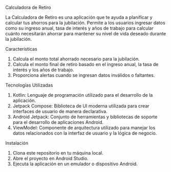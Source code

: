 Calculadora de Retiro

La Calculadora de Retiro es una aplicación que te ayuda a planificar y calcular tus ahorros para la jubilación. Permite a los usuarios 
ingresar datos como su ingreso anual, tasa de interés y años de trabajo para calcular cuánto necesitarán ahorrar para mantener su nivel 
de vida deseado durante la jubilación.

Características
1. Calcula el monto total ahorrado necesario para la jubilación.
2. Calcula el monto final de retiro basado en el ingreso anual, la tasa de interés y los años de trabajo.
3. Proporciona alertas cuando se ingresan datos inválidos o faltantes.


Tecnologías Utilizadas
1. Kotlin: Lenguaje de programación utilizado para el desarrollo de la aplicación.
2. Jetpack Compose: Biblioteca de UI moderna utilizada para crear interfaces de usuario de manera declarativa.
3. Android Jetpack: Conjunto de herramientas y bibliotecas de soporte para el desarrollo de aplicaciones Android.
4. ViewModel: Componente de arquitectura utilizado para manejar los datos relacionados con la interfaz de usuario y la lógica de negocio.


Instalación
1.	Clona este repositorio en tu máquina local.
2.	Abre el proyecto en Android Studio.
3.	Ejecuta la aplicación en un emulador o dispositivo Android.

